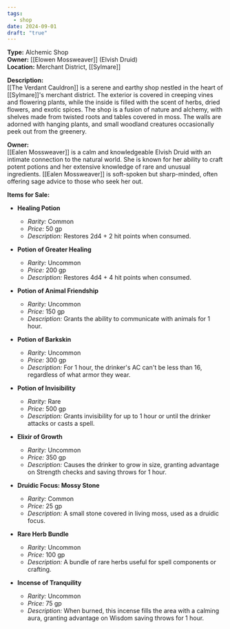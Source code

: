 ```yaml
---
tags:
  - shop
date: 2024-09-01
draft: "true"
---
```



**Type:** Alchemic Shop  
**Owner:** [[Elowen Mossweaver]] (Elvish Druid)  
**Location:** Merchant District, [[Sylmare]]

**Description:**  
[[The Verdant Cauldron]] is a serene and earthy shop nestled in the heart of [[Sylmare]]'s merchant district. The exterior is covered in creeping vines and flowering plants, while the inside is filled with the scent of herbs, dried flowers, and exotic spices. The shop is a fusion of nature and alchemy, with shelves made from twisted roots and tables covered in moss. The walls are adorned with hanging plants, and small woodland creatures occasionally peek out from the greenery.

**Owner:**  
[[Ealen Mossweaver]] is a calm and knowledgeable Elvish Druid with an intimate connection to the natural world. She is known for her ability to craft potent potions and her extensive knowledge of rare and unusual ingredients. [[Ealen Mossweaver]] is soft-spoken but sharp-minded, often offering sage advice to those who seek her out.

**Items for Sale:**

- **Healing Potion**
    
    - _Rarity:_ Common
    - _Price:_ 50 gp
    - _Description:_ Restores 2d4 + 2 hit points when consumed.
- **Potion of Greater Healing**
    
    - _Rarity:_ Uncommon
    - _Price:_ 200 gp
    - _Description:_ Restores 4d4 + 4 hit points when consumed.
- **Potion of Animal Friendship**
    
    - _Rarity:_ Uncommon
    - _Price:_ 150 gp
    - _Description:_ Grants the ability to communicate with animals for 1 hour.
- **Potion of Barkskin**
    
    - _Rarity:_ Uncommon
    - _Price:_ 300 gp
    - _Description:_ For 1 hour, the drinker's AC can't be less than 16, regardless of what armor they wear.
- **Potion of Invisibility**
    
    - _Rarity:_ Rare
    - _Price:_ 500 gp
    - _Description:_ Grants invisibility for up to 1 hour or until the drinker attacks or casts a spell.
- **Elixir of Growth**
    
    - _Rarity:_ Uncommon
    - _Price:_ 350 gp
    - _Description:_ Causes the drinker to grow in size, granting advantage on Strength checks and saving throws for 1 hour.
- **Druidic Focus: Mossy Stone**
    
    - _Rarity:_ Common
    - _Price:_ 25 gp
    - _Description:_ A small stone covered in living moss, used as a druidic focus.
- **Rare Herb Bundle**
    
    - _Rarity:_ Uncommon
    - _Price:_ 100 gp
    - _Description:_ A bundle of rare herbs useful for spell components or crafting.
- **Incense of Tranquility**
    
    - _Rarity:_ Uncommon
    - _Price:_ 75 gp
    - _Description:_ When burned, this incense fills the area with a calming aura, granting advantage on Wisdom saving throws for 1 hour.